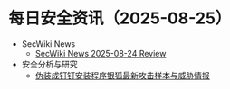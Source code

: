 # 每日安全资讯（2025-08-25）

- SecWiki News
  - [SecWiki News 2025-08-24 Review](http://www.sec-wiki.com/?2025-08-24)
- 安全分析与研究
  - [伪装成钉钉安装程序银狐最新攻击样本与威胁情报](https://mp.weixin.qq.com/s?__biz=MzA4ODEyODA3MQ==&mid=2247493272&idx=1&sn=a52dd335efb3b54726cfa0958fce2622)
